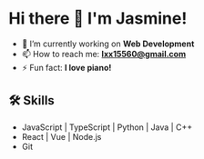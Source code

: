 # Hi there 👋 I'm Jasmine!

- 🔭 I’m currently working on **Web Development**
- 📫 How to reach me: **lxx15560@gmail.com**
- ⚡ Fun fact: **I love piano!**

## 🛠 Skills
- JavaScript | TypeScript | Python | Java | C++
- React | Vue | Node.js
- Git 
